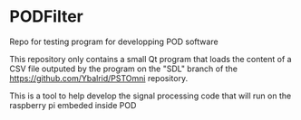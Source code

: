 # PODFilter
Repo for testing program for developping POD software

This repository only contains a small Qt program that loads the content of a CSV file outputed by the program on the "SDL" branch of the https://github.com/Ybalrid/PSTOmni repository.

This is a tool to help develop the signal processing code that will run on the raspberry pi embeded inside POD
